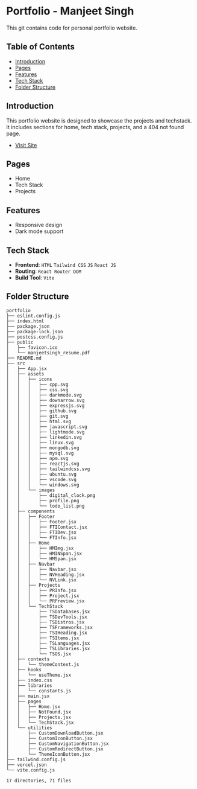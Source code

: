# Portfolio - Manjeet Singh

This git contains code for personal portfolio website.

## Table of Contents

- [Introduction](#introduction)
- [Pages](#pages)
- [Features](#features)
- [Tech Stack](#tech-stack)
- [Folder Structure](#folder-structure)

## Introduction

This portfolio website is designed to showcase the projects and techstack. It includes sections for home, tech stack, projects, and a 404 not found page.

- [Visit Site](https://manjeetsinghportfolio.vercel.app)

## Pages

- Home
- Tech Stack
- Projects

## Features

- Responsive design
- Dark mode support

## Tech Stack

- **Frontend**: `HTML` `Tailwind CSS` `JS` `React JS`
- **Routing**: `React Router DOM`
- **Build Tool**: `Vite`

## Folder Structure

```
portfolio
├── eslint.config.js
├── index.html
├── package.json
├── package-lock.json
├── postcss.config.js
├── public
│   ├── favicon.ico
│   └── manjeetsingh_resume.pdf
├── README.md
├── src
│   ├── App.jsx
│   ├── assets
│   │   ├── icons
│   │   │   ├── cpp.svg
│   │   │   ├── css.svg
│   │   │   ├── darkmode.svg
│   │   │   ├── downarrow.svg
│   │   │   ├── expressjs.svg
│   │   │   ├── github.svg
│   │   │   ├── git.svg
│   │   │   ├── html.svg
│   │   │   ├── javascript.svg
│   │   │   ├── lightmode.svg
│   │   │   ├── linkedin.svg
│   │   │   ├── linux.svg
│   │   │   ├── mongodb.svg
│   │   │   ├── mysql.svg
│   │   │   ├── npm.svg
│   │   │   ├── reactjs.svg
│   │   │   ├── tailwindcss.svg
│   │   │   ├── ubuntu.svg
│   │   │   ├── vscode.svg
│   │   │   └── windows.svg
│   │   └── images
│   │       ├── digital_clock.png
│   │       ├── profile.png
│   │       └── todo_list.png
│   ├── components
│   │   ├── Footer
│   │   │   ├── Footer.jsx
│   │   │   ├── FTIContact.jsx
│   │   │   ├── FTIDev.jsx
│   │   │   └── FTInfo.jsx
│   │   ├── Home
│   │   │   ├── HMImg.jsx
│   │   │   ├── HMINSpan.jsx
│   │   │   └── HMSpan.jsx
│   │   ├── Navbar
│   │   │   ├── Navbar.jsx
│   │   │   ├── NVHeading.jsx
│   │   │   └── NVLink.jsx
│   │   ├── Projects
│   │   │   ├── PRInfo.jsx
│   │   │   ├── Project.jsx
│   │   │   └── PRPreview.jsx
│   │   └── TechStack
│   │       ├── TSDatabases.jsx
│   │       ├── TSDevTools.jsx
│   │       ├── TSDistros.jsx
│   │       ├── TSFrameworks.jsx
│   │       ├── TSIHeading.jsx
│   │       ├── TSItems.jsx
│   │       ├── TSLanguages.jsx
│   │       ├── TSLibraries.jsx
│   │       └── TSOS.jsx
│   ├── contexts
│   │   └── themeContext.js
│   ├── hooks
│   │   └── useTheme.jsx
│   ├── index.css
│   ├── libraries
│   │   └── constants.js
│   ├── main.jsx
│   ├── pages
│   │   ├── Home.jsx
│   │   ├── NotFound.jsx
│   │   ├── Projects.jsx
│   │   └── TechStack.jsx
│   └── utilities
│       ├── CustomDownloadButton.jsx
│       ├── CustomIconButton.jsx
│       ├── CustomNavigationButton.jsx
│       ├── CustomRedirectButton.jsx
│       └── ThemeIconButton.jsx
├── tailwind.config.js
├── vercel.json
└── vite.config.js

17 directories, 71 files
```